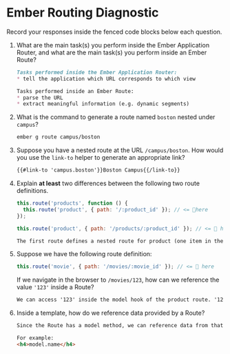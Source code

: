 # Ember Routing Diagnostic

Record your responses inside the fenced code blocks below each question.

1.  What are the main task(s) you perform inside the Ember Application Router,
    and what are the main task(s) you perform inside an Ember Route?

    ```md
    Tasks performed inside the Ember Application Router:
    * tell the application which URL corresponds to which view

    Tasks performed inside an Ember Route:
    * parse the URL
    * extract meaningful information (e.g. dynamic segments)
    ```

1.  What is the command to generate a route named `boston` nested under
    `campus`?

    ```md
    ember g route campus/boston
    ```

1.  Suppose you have a nested route at the URL `/campus/boston`. How would you
    use the `link-to` helper to generate an appropriate link?

    ```md
    {{#link-to 'campus.boston'}}Boston Campus{{/link-to}}
    ```

1.  Explain **at least** two differences between the following two route
    definitions.

    ```js
    this.route('products', function () {
      this.route('product', { path: '/:product_id' }); // <= 👀here
    });

    this.route('product', { path: '/products/:product_id' }); // <= 👀 here
    ```

    ```md
    The first route defines a nested route for product (one item in the products list) since it is defined within the products route. The second route defines a stand-alone route for 'product.' The second method is the correct way to handle this situation if looking at one product creates a different view state than looking at the product list as a whole.
    ```

1.  Suppose we have the following route definition:

    ```js
    this.route('movie', { path: '/movies/:movie_id' }); // <= 👀 here
    ```

    If we navigate in the browser to `/movies/123`, how can we reference the
    value `'123'` inside a Route?

    ```md
    We can access '123' inside the model hook of the product route. '123' would be stored at params.movie_id.
    ```

1.  Inside a template, how do we reference data provided by a Route?

    ```md
    Since the Route has a model method, we can reference data from that method in the corresponding template by using: model.

    For example:
    <h4>model.name</h4>
    ```

